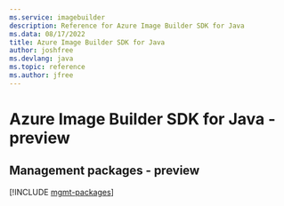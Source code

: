 ```yaml
---
ms.service: imagebuilder
description: Reference for Azure Image Builder SDK for Java
ms.data: 08/17/2022
title: Azure Image Builder SDK for Java
author: joshfree
ms.devlang: java
ms.topic: reference
ms.author: jfree
---
```

# Azure Image Builder SDK for Java - preview

## Management packages - preview
[!INCLUDE [mgmt-packages](image-builder-mgmt-index.md)]